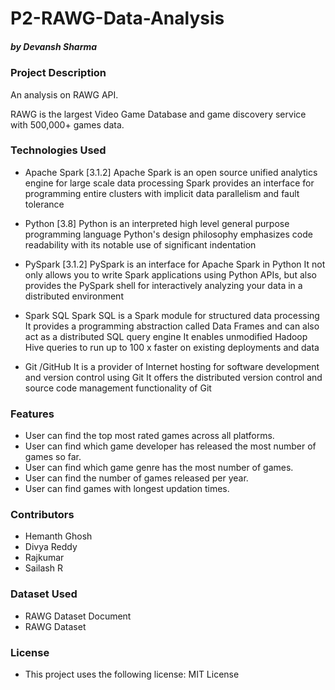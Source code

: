 # P2-RAWG-Data-Analysis
##### by Devansh Sharma

### Project Description

An analysis on RAWG API.

RAWG is the largest Video Game Database and game discovery service with 500,000+ games data.

### Technologies Used

* Apache Spark [3.1.2] Apache Spark is an open source unified analytics engine for large scale data processing Spark provides an interface for programming entire clusters with implicit data parallelism and fault tolerance

* Python [3.8] Python is an interpreted high level general purpose programming language Python's design philosophy emphasizes code readability with its notable use of significant indentation

* PySpark [3.1.2] PySpark is an interface for Apache Spark in Python It not only allows you to write Spark applications using Python APIs, but also provides the PySpark shell for interactively analyzing your data in a distributed environment

* Spark SQL Spark SQL is a Spark module for structured data processing It provides a programming abstraction called Data Frames and can also act as a distributed SQL query engine It enables unmodified Hadoop Hive queries to run up to 100 x faster on existing deployments and data

* Git /GitHub It is a provider of Internet hosting for software development and version control using Git It offers the distributed version control and source code management functionality of Git


### Features
* User can find the top most rated games across all platforms.
* User can find which game developer has released the most number of games so far.
* User can find which game genre has the most number of games.
* User can find the number of games released per year.
* User can find games with longest updation times.

### Contributors
* Hemanth Ghosh
* Divya Reddy
* Rajkumar
* Sailash R

### Dataset Used
* RAWG Dataset Document
* RAWG Dataset

### License
* This project uses the following license: MIT License
